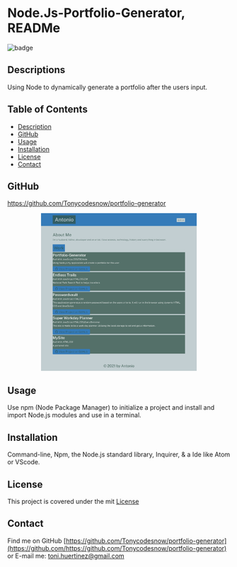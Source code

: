 # Node.Js-Portfolio-Generator, READMe
  
  ![badge](https://img.shields.io/badge/license-mit.svg)
  
  ## Descriptions
  Using Node to dynamically generate a portfolio after the users input.
  

  ## Table of Contents
  - [Description](#description)
  - [GitHub](#github)
  - [Usage](#usage)
  - [Installation](#installation)
  - [License](#license)
  - [Contact](#contact)
  
  ## GitHub
  https://github.com/Tonycodesnow/portfolio-generator
  
<p align="center"><img src="./utils/Pix.png" width="70%"></p>
  
  ## Usage
  Use npm (Node Package Manager) to initialize a project and install and import Node.js modules and use in a terminal.

  
  ## Installation
  Command-line, Npm, the Node.js standard library, Inquirer, & a Ide like Atom or VScode. 
  
  ## License 
  This project is covered under the mit [License](https://choosealicense.com/licenses/mit)
  
  ## Contact
  Find me on GitHub [https://github.com/Tonycodesnow/portfolio-generator](https://github.com/https://github.com/Tonycodesnow/portfolio-generator)  or E-mail me: toni.huertinez@gmail.com